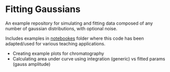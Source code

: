 # Fitting Gaussians

An example repository for simulating and fitting data composed of any number of gaussian distributions, with optional noise. 

Includes examples in [notebookes](notebooks/) folder where this code has been adapted/used for various teaching applications.

- Creating example plots for chromatography
- Calculating area under curve using integration (generic) vs fitted params (gauss amplitude)